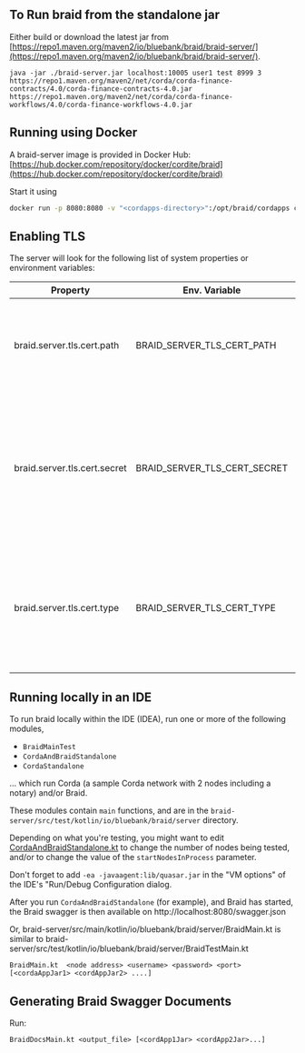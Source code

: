 

## To Run braid from the standalone jar

Either build or download the latest jar from [https://repo1.maven.org/maven2/io/bluebank/braid/braid-server/](https://repo1.maven.org/maven2/io/bluebank/braid/braid-server/).

```
java -jar ./braid-server.jar localhost:10005 user1 test 8999 3 https://repo1.maven.org/maven2/net/corda/corda-finance-contracts/4.0/corda-finance-contracts-4.0.jar https://repo1.maven.org/maven2/net/corda/corda-finance-workflows/4.0/corda-finance-workflows-4.0.jar
```

## Running using Docker

A braid-server image is provided in Docker Hub:
[https://hub.docker.com/repository/docker/cordite/braid](https://hub.docker.com/repository/docker/cordite/braid)

Start it using 

```bash
docker run -p 8080:8080 -v "<cordapps-directory>":/opt/braid/cordapps cordite/braid:<version>
```

## Enabling TLS

The server will look for the following list of system properties or environment variables:

<table>
<thead>
<tr><th>Property</th><th>Env. Variable</th><th>Description</th></tr>
</thead>
<tbody>
<tr>
<td>braid.server.tls.cert.path</td><td>BRAID_SERVER_TLS_CERT_PATH</td>
<td>Path to a certificate file. Supported formats are jks, p12 or pfx, and pem</td>
</tr>
<tr>
<td>braid.server.tls.cert.secret</td><td>BRAID_SERVER_TLS_CERT_SECRET</td>
<td>The secret required to access the certificate. For jks and p12/pfx, this is a password. For pem files this is path to the private key in pem form</td>
</tr>
<tr>
<td>braid.server.tls.cert.type</td>
<td>BRAID_SERVER_TLS_CERT_TYPE</td>
<td>the type of cert: jks, p12/pfx, pem. If omitted the server will attempt to autodetect using the cert file extension</td>
</tr>
</tbody>
</table>

## Running locally in an IDE

To run braid locally within the IDE (IDEA), run one or more of the following modules,

- `BraidMainTest`
- `CordaAndBraidStandalone`
- `CordaStandalone`

... which run Corda (a sample Corda network with 2 nodes including a notary) and/or Braid.

These modules contain `main` functions, and
are in the `braid-server/src/test/kotlin/io/bluebank/braid/server` directory.

Depending on what you're testing, you might want to edit
[CordaAndBraidStandalone.kt](./src/test/kotlin/io/bluebank/braid/server/CordaStandalone.kt)
to change the number of nodes being tested,
and/or to change the value of the `startNodesInProcess` parameter.

Don't forget to add `-ea -javaagent:lib/quasar.jar` in the "VM options" of the IDE's
"Run/Debug Configuration dialog.

After you run `CordaAndBraidStandalone` (for example), and Braid has started,
the Braid swagger is then available on http://localhost:8080/swagger.json

Or, braid-server/src/main/kotlin/io/bluebank/braid/server/BraidMain.kt is similar to
braid-server/src/test/kotlin/io/bluebank/braid/server/BraidTestMain.kt

```BraidMain.kt  <node address> <username> <password> <port> [<cordaAppJar1> <cordAppJar2> ....]```

## Generating Braid Swagger Documents

Run:

```BraidDocsMain.kt <output_file> [<cordApp1Jar> <cordApp2Jar>...]```



